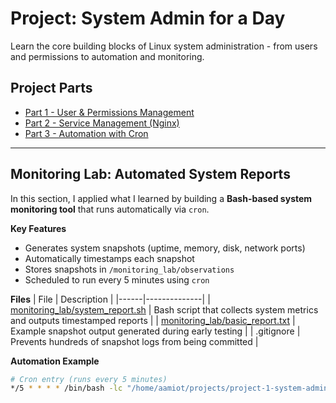 #  Project: System Admin for a Day

Learn the core building blocks of Linux system administration - from users and permissions to automation and monitoring.

## Project Parts
- [Part 1 - User & Permissions Management](part1_users_permissions.md)
- [Part 2 - Service Management (Nginx)](part2_service_management.md)
- [Part 3 - Automation with Cron](part3_automation_cron.md)

---

## Monitoring Lab: Automated System Reports

In this section, I applied what I learned by building a **Bash-based system monitoring tool** that runs automatically via `cron`.

**Key Features**
- Generates system snapshots (uptime, memory, disk, network ports)
- Automatically timestamps each snapshot
- Stores snapshots in `/monitoring_lab/observations`
- Scheduled to run every 5 minutes using `cron`

**Files**
| File | Description |
|------|--------------|
| [monitoring_lab/system_report.sh](./monitoring_lab/system_report.sh) | Bash script that collects system metrics and outputs timestamped reports |
| [monitoring_lab/basic_report.txt](./monitoring_lab/basic_report.txt) | Example snapshot output generated during early testing |
| .gitignore | Prevents hundreds of snapshot logs from being committed |

**Automation Example**
```bash
# Cron entry (runs every 5 minutes)
*/5 * * * * /bin/bash -lc "/home/aamiot/projects/project-1-system-admin/monitoring_lab/system_report.sh" >/dev/null 2>&1
